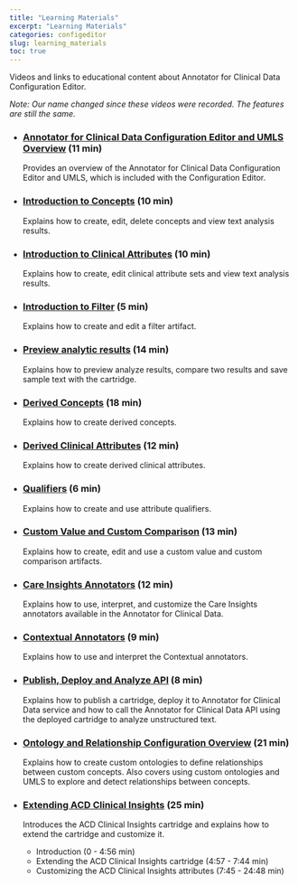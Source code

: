 ```yaml
---
title: "Learning Materials"
excerpt: "Learning Materials"
categories: configeditor
slug: learning_materials
toc: true
---
```

<!-- ---

copyright:
  years: 2022
lastupdated: "2022-10-07"

keywords: configuration editor, learning, education,

subcollection: wh-acd

--- -->

<!-- # Learning Material -->

Videos and links to educational content about Annotator for Clinical Data Configuration Editor.

*Note: Our name changed since these videos were recorded. The features are still the same.*

- ### [Annotator for Clinical Data Configuration Editor and UMLS Overview](https://ibm.box.com/s/hrq96sis1std0yo1z76nnuzt88h0czpg) (11 min)

  Provides an overview of the Annotator for Clinical Data Configuration Editor and UMLS, which is included with the Configuration Editor.

- ### [Introduction to Concepts](https://ibm.box.com/s/ddplnpjqdccasux02mauxiak31758glz) (10 min)

  Explains how to create, edit, delete concepts and view text analysis results.

- ### [Introduction to Clinical Attributes](https://ibm.box.com/s/nd33ana5pnfsubdyjx6kuoi92d9vlml2) (10 min)

  Explains how to create, edit clinical attribute sets and view text analysis results.

- ### [Introduction to Filter](https://ibm.box.com/s/bohf1rp44hofpmzj9wu27oc1flw23hoi) (5 min)

  Explains how to create and edit a filter artifact.

- ### [Preview analytic results](https://ibm.box.com/s/r6rl7s1lq08ngyg1kydx3fymtrfyls6r) (14 min)

  Explains how to preview analyze results, compare two results and save sample text with the cartridge.

- ### [Derived Concepts](https://ibm.box.com/s/j91ak6shkc9yv55nb1nk9y18edxkz0qg) (18 min)

  Explains how to create derived concepts.

- ### [Derived Clinical Attributes](https://ibm.box.com/s/xl43p1cc4dgql7b7gehhwp4th4due3vt) (12 min)

  Explains how to create derived clinical attributes.

- ### [Qualifiers](https://ibm.box.com/s/zsfqzwis2dltzlv7rfxfyav7kd9w2oj7) (6 min)

  Explains how to create and use attribute qualifiers.

- ### [Custom Value and Custom Comparison](https://ibm.box.com/s/3c7o5wyyzx9az91r1a0leepzah4m6jyj)  (13 min)

  Explains how to create, edit and use a custom value and custom comparison artifacts.

- ### [Care Insights Annotators](https://ibm.box.com/s/xjo5ke6ftrjwjnd4uehshgsnbb3yis52)  (12 min)

  Explains how to use, interpret, and customize the Care Insights annotators available in the Annotator for Clinical Data.

- ### [Contextual Annotators](https://ibm.box.com/s/dl6ul4d6k7wh309v972r3s1291ldb26y) (9 min)

  Explains how to use and interpret the Contextual annotators.

- ### [Publish, Deploy and Analyze API](https://ibm.box.com/s/2q3zoiym45kcsm52alkkp8s23ppkndzi)  (8 min)

  Explains how to publish a cartridge, deploy it to Annotator for Clinical Data service and how to call the Annotator for Clinical Data API using the deployed cartridge to analyze unstructured text.

- ### [Ontology and Relationship Configuration Overview](https://ibm.box.com/s/rrsoqao128phlx7oadizio2gnjmubsni)  (21 min)

  Explains how to create custom ontologies to define relationships between custom concepts. Also covers using custom ontologies and UMLS to explore and detect relationships between concepts.

- ### [Extending ACD Clinical Insights](https://ibm.box.com/s/3s4mjlc6pkykkqt5lo3wsz262xy12ef3) (25 min)

  Introduces the ACD Clinical Insights cartridge and explains how to extend the cartridge and customize it.

  - Introduction (0 - 4:56 min)
  - Extending the ACD Clinical Insights cartridge (4:57 - 7:44 min)
  - Customizing the ACD Clinical Insights attributes (7:45 - 24:48 min)
